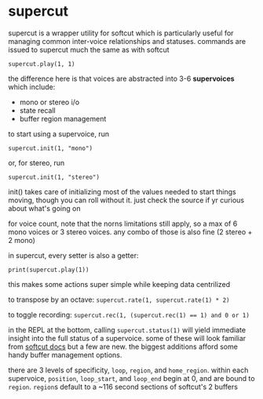 # supercut

supercut is a wrapper utility for softcut which is particularly useful for managing common inter-voice relationships and statuses. commands are issued to supercut much the same as with softcut

`supercut.play(1, 1)`

the difference here is that voices are abstracted into 3-6 **supervoices** which include:
- mono or stereo i/o
- state recall
- buffer region management

to start using a supervoice, run

`supercut.init(1, "mono")`

or, for stereo, run

`supercut.init(1, "stereo")`

init() takes care of initializing most of the values needed to start things moving, though you can roll without it. just check the source if yr curious about what's going on

for voice count, note that the norns limitations still apply, so a max of 6 mono voices or 3 stereo voices. any combo of those is also fine (2 stereo + 2 mono)

in supercut, every setter is also a getter:

`print(supercut.play(1))`

this makes some actions super simple while keeping data centrilized

to transpose by an octave:
`supercut.rate(1, supercut.rate(1) * 2)`

to toggle recording:
`supercut.rec(1, (supercut.rec(1) == 1) and 0 or 1)`

in the REPL at the bottom, calling `supercut.status(1)` will yield immediate insight into the full status of a supervoice. some of these will look familiar from [softcut docs](http://norns.local/doc/modules/softcut.html) but a few are new. the biggest additions afford some handy buffer management options.

there are 3 levels of specificity, `loop`, `region`, and `home_region`. within each supervoice, `position`, `loop_start`, and `loop_end` begin at 0, and are bound to `region`. `region`s default to a ~116 second sections of softcut's 2 buffers
